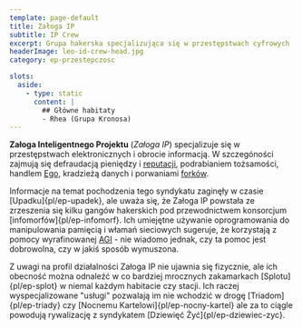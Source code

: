 ```yaml
---
template: page-default
title: Załoga IP
subtitle: IP Crew
excerpt: Grupa hakerska specjalizująca się w przestępstwach cyfrowych
headerImage: leo-id-crew-head.jpg
category: ep-przestepczosc

slots:
  aside:
    - type: static
      content: |
        ## Główne habitaty
        - Rhea (Grupa Kronosa)
---
```

**Załoga Inteligentnego Projektu** (_Załoga IP_) specjalizuje się w przestępstwach elektronicznych i obrocie informacją. W szczegóności zajmują się defraudacją pieniędzy i [reputacji](#), podrabianiem tożsamości, handlem [Ego](#), kradzieżą danych i porwaniami [forków](#).

Informacje na temat pochodzenia tego syndykatu zaginęły w czasie [Upadku]{pl/ep-upadek}, ale uważa się, że Załoga IP powstała ze zrzeszenia się kilku gangów hakerskich pod przewodnictwem konsorcjum [infomorfów]{pl/ep-infomorf}. Ich umiejętne używanie oprogramowania do manipulowania pamięcią i włamań sieciowych sugeruje, że korzystają z pomocy wyrafinowanej [AGI](#) - nie wiadomo jednak, czy ta pomoc jest dobrowolna, czy w jakiś sposób wymuszona.

Z uwagi na profil działalności Załoga IP nie ujawnia się fizycznie, ale ich obecność można odnaleźć w co bardziej mrocznych zakamarkach [Splotu]{pl/ep-splot} w niemal każdym habitacie czy stacji. Ich raczej wyspecjalizowane "usługi" pozwalają im nie wchodzić w drogę [Triadom]{pl/ep-triady} czy [Nocnemu Kartelowi]{pl/ep-nocny-kartel} ale za to ciągle powodują rywalizację z syndykatem [Dziewięć Żyć]{pl/ep-dziewiec-zyc}.
